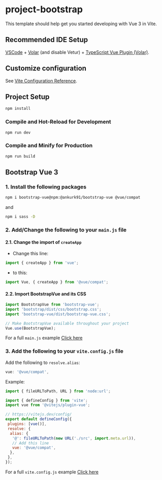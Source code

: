 # project-bootstrap

This template should help get you started developing with Vue 3 in Vite.

## Recommended IDE Setup

[VSCode](https://code.visualstudio.com/) + [Volar](https://marketplace.visualstudio.com/items?itemName=Vue.volar) (and disable Vetur) + [TypeScript Vue Plugin (Volar)](https://marketplace.visualstudio.com/items?itemName=Vue.vscode-typescript-vue-plugin).

## Customize configuration

See [Vite Configuration Reference](https://vitejs.dev/config/).

## Project Setup

```sh
npm install
```

### Compile and Hot-Reload for Development

```sh
npm run dev
```

### Compile and Minify for Production

```sh
npm run build
```

## Bootstrap Vue 3

### 1. Install the following packages

```sh
npm i bootstrap-vue@npm:@ankurk91/bootstrap-vue @vue/compat
```

and

```sh
npm i sass -D
```

### 2. Add/Change the following to your `main.js` file

#### 2.1. Change the import of `createApp`

- Change this line:

```js
import { createApp } from 'vue';
```

- to this:

```js
import Vue, { createApp } from '@vue/compat';
```

#### 2.2. Import BootstrapVue and its CSS

```js
import BootstrapVue from 'bootstrap-vue';
import 'bootstrap/dist/css/bootstrap.css';
import 'bootstrap-vue/dist/bootstrap-vue.css';

// Make BootstrapVue available throughout your project
Vue.use(BootstrapVue);
```

For a full `main.js` example [Click here](https://github.com/rqueiros/ESMAD-PW1-2223/blob/main/project-bootstrap/src/main.js)

### 3. Add the following to your `vite.config.js` file

Add the following to `resolve.alias`:

```js
vue: '@vue/compat',
```

Example:

```js
import { fileURLToPath, URL } from 'node:url';

import { defineConfig } from 'vite';
import vue from '@vitejs/plugin-vue';

// https://vitejs.dev/config/
export default defineConfig({
 plugins: [vue()],
 resolve: {
  alias: {
   '@': fileURLToPath(new URL('./src', import.meta.url)),
   // Add this line
   vue: '@vue/compat',
  },
 },
});
```

For a full `vite.config.js` example [Click here](https://github.com/rqueiros/ESMAD-PW1-2223/blob/main/project-bootstrap/vite.config.js)

